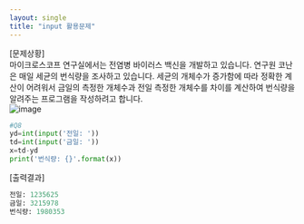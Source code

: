 ```yaml
---
layout: single
title: "input 활용문제"
---
```


[문제상황]  
마이크로스코프 연구실에서는 전염병 바이러스 백신을 개발하고 있습니다. 연구원 코난은 매일 세균의 번식량을 조사하고 있습니다.
세균의 개체수가 증가함에 따라 정확한 계산이 어려워서 금일의 측정한 개체수과 전일 측정한 개체수를 차이를 계산하여 번식량을 알려주는
프로그램을 작성하려고 합니다.  
![image](https://user-images.githubusercontent.com/80322253/114687426-b5521f00-9d4e-11eb-9e97-9b83a2da76ec.png)

```python
#Q8
yd=int(input('전일: '))
td=int(input('금일: '))
x=td-yd
print('번식량: {}'.format(x))
```
[출력결과]  
```python
전일: 1235625  
금일: 3215978  
번식량: 1980353
```
